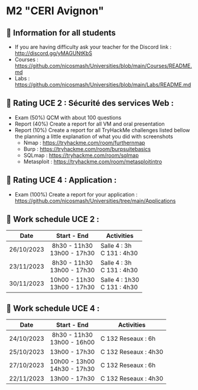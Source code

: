 # M2 "CERI Avignon"

## 📢 Information for all students

* If you are having difficulty ask your teacher for the Discord link : http://discord.gg/yMAGUNtKbS
* Courses : https://github.com/nicosmash/Universities/blob/main/Courses/README.md
* Labs : https://github.com/nicosmash/Universities/blob/main/Labs/README.md

## 📢 Rating UCE 2 : Sécurité des services Web :
* Exam (50%) QCM with about 100 questions
* Report (40%) Create a report for all VM and oral presentation
* Report (10%) Create a report for all TryHackMe challenges listed bellow the planning a little explanation of what you did with screenshots
    * Nmap : https://tryhackme.com/room/furthernmap
    * Burp : https://tryhackme.com/room/burpsuitebasics
    * SQLmap : https://tryhackme.com/room/sqlmap
    * Metasploit : https://tryhackme.com/room/metasploitintro 

## 📢 Rating UCE 4 : Application :
* Exam (100%) Create a report for your application : https://github.com/nicosmash/Universities/tree/main/Applications

## 📢 Work schedule UCE 2 :
| Date  | Start - End |  Activities |
| :---: | :---------: | ------------- |
| 26/10/2023  | 8h30 - 11h30 <br> 13h00 - 17h30  | Salle 4 : 3h <br> C 131 : 4h30 |
| 23/11/2023  | 8h30 - 11h30 <br> 13h00 - 17h30  | Salle 4 : 3h <br> C 131 : 4h30 |
| 30/11/2023  | 10h00 - 11h30 <br> 13h00 - 17h30  | Salle 4 : 1h30 <br> C 131 : 4h30 |

## 📢 Work schedule UCE 4 :
| Date  | Start - End |  Activities |
| :---: | :---------: | ------------- |
| 24/10/2023  | 8h30 - 11h30 <br> 13h00 - 16h00  | C 132 Reseaux : 6h |
| 25/10/2023  | 13h00 - 17h30  | C 132 Reseaux : 4h30 |
| 27/10/2023  | 10h00 - 13h00 <br> 14h30 - 17h30  | C 132 Reseaux : 6h |
| 22/11/2023  | 13h00 - 17h30  | C 132 Reseaux : 4h30 |
